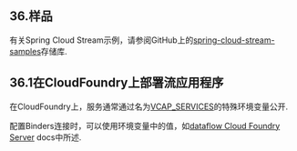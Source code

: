 ## 36.样品

有关Spring Cloud Stream示例，请参阅GitHub上的[spring-cloud-stream-samples](https://github.com/spring-cloud/spring-cloud-stream-samples)存储库.

## 36.1在CloudFoundry上部署流应用程序

在CloudFoundry上，服务通常通过名为[VCAP_SERVICES](https://docs.cloudfoundry.org/devguide/deploy-apps/environment-variable.html#VCAP-SERVICES)的特殊环境变量公开.

配置Binders连接时，可以使用环境变量中的值，如[dataflow Cloud Foundry Server](https://docs.spring.io/spring-cloud-dataflow-server-cloudfoundry/docs/current-SNAPSHOT/reference/htmlsingle/#getting-started-ups) docs中所述.

